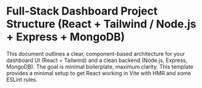 # Full-Stack Dashboard Project Structure (React + Tailwind / Node.js + Express + MongoDB)



This document outlines a clear, component-based architecture for your dashboard UI (React + Tailwind) and a clean backend (Node.js, Express, MongoDB). The goal is minimal boilerplate, maximum clarity.
This template provides a minimal setup to get React working in Vite with HMR and some ESLint rules.


